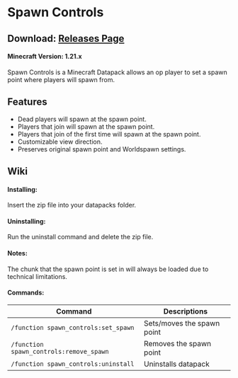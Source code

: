 # Spawn Controls
## Download: [Releases Page](https://github.com/DominoWWW/Spawn-Controls/releases)
#### Minecraft Version: 1.21.x
Spawn Controls is a Minecraft Datapack allows an op player to set a spawn point where players will spawn from.
## Features
- Dead players will spawn at the spawn point.
- Players that join will spawn at the spawn point.
- Players that join of the first time will spawn at the spawn point.
- Customizable view direction.
- Preserves original spawn point and Worldspawn settings.

## Wiki
#### Installing:
Insert the zip file into your datapacks folder.

#### Uninstalling:
Run the uninstall command and delete the zip file.

#### Notes:
The chunk that the spawn point is set in will always be loaded due to technical limitations.

#### Commands:
| Command | Descriptions |
| --- | --- |
| ```/function spawn_controls:set_spawn``` | Sets/moves the spawn point |
| ```/function spawn_controls:remove_spawn``` | Removes the spawn point |
| ```/function spawn_controls:uninstall``` | Uninstalls datapack |
